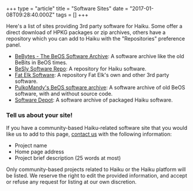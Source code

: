 +++
type = "article"
title = "Software Sites"
date = "2017-01-08T09:28:40.000Z"
tags = []
+++

<p>Here's a list of sites providing 3rd party software for Haiku. Some offer a direct download of HPKG packages or zip archives, others have a repository which you can add to Haiku with the "Repositories" preference panel.</p>

<ul>
<li><a href="https://www.be.wildman-productions.org/">BeBytes - The BeOS Software Archive</a>: A software archive like the old BeBits in BeOS times.</li>
<li><a href="https://www.software.besly.de/">BeSly Software Repo</a>: A repository for Haiku software.</li>
<li><a href="https://fatelk.com/">Fat Elk Software</a>: A repository Fat Elk's own and other 3rd party software.</li>
<li><a href="https://pulkomandy.tk/~beosarchive/about.html">PulkoMandy's BeOS software archive</a>: A software archive of old BeOS software, with and without source code.</li>
<li><a href="http://softwaredepot.altervista.org/">Software Depot</a>: A software archive of packaged Haiku software.</li>
</ul>

<h3>Tell us about your site!</h3>

<p>If you have a community-based Haiku-related software site that you would like us to add to this page, <a href="/contact" title="Contact Haiku">contact us</a> with the following information:</p>

<ul>
 <li>Project name</li>
 <li>Home page address</li>
 <li>Project brief description (25 words at most)</li>
</ul>

<div class="alert alert-info">Only community-based projects related to Haiku or the Haiku platform will be listed. We reserve the right to edit the provided information, and accept or refuse any request for listing at our own discretion.</div>
